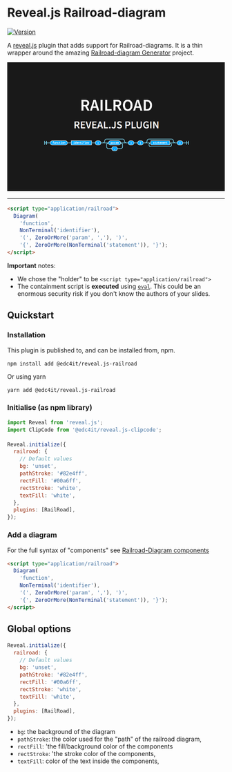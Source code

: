 # Reveal.js Railroad-diagram

[![Version](https://img.shields.io/npm/v/@edc4it/reveal.js-railroad)](#)

A [reveal.js](https://revealjs.com/) plugin that adds support for Railroad-diagrams.
It is a thin wrapper around the amazing [Railroad-diagram Generator](https://github.com/tabatkins/railroad-diagrams) project.

![](demo/Screenshot_20240328_141848.png)

---

```html
<script type="application/railroad">
  Diagram(
    'function',
    NonTerminal('identifier'),
    '(', ZeroOrMore('param', ','), ')',
    '{', ZeroOrMore(NonTerminal('statement')), '}');
</script>
```

**Important** notes:

- We chose the "holder" to be `<script type="application/railroad">`
- The containment script is **executed** using [`eval`](https://developer.mozilla.org/en-US/docs/Web/JavaScript/Reference/Global_Objects/eval). This could be an enormous security risk if you don't know the authors of your slides.

## Quickstart

### Installation

This plugin is published to, and can be installed from, npm.

```console
npm install add @edc4it/reveal.js-railroad
```

Or using yarn

```console
yarn add @edc4it/reveal.js-railroad
```

### Initialise (as npm library)

```js
import Reveal from 'reveal.js';
import ClipCode from '@edc4it/reveal.js-clipcode';

Reveal.initialize({
  railroad: {
    // Default values
    bg: 'unset',
    pathStroke: '#82e4ff',
    rectFill: '#00a6ff',
    rectStroke: 'white',
    textFill: 'white',
  },
  plugins: [RailRoad],
});
```

### Add a diagram

For the full syntax of "components" see [Railroad-Diagram components](https://github.com/tabatkins/railroad-diagrams/blob/gh-pages/README-js.md#components)

```html
<script type="application/railroad">
  Diagram(
    'function',
    NonTerminal('identifier'),
    '(', ZeroOrMore('param', ','), ')',
    '{', ZeroOrMore(NonTerminal('statement')), '}');
</script>
```

## Global options

```javascript
Reveal.initialize({
  railroad: {
    // Default values
    bg: 'unset',
    pathStroke: '#82e4ff',
    rectFill: '#00a6ff',
    rectStroke: 'white',
    textFill: 'white',
  },
  plugins: [RailRoad],
});
```

- `bg`: the background of the diagram
- `pathStroke`: the color used for the "path" of the railroad diagram,
- `rectFill`: 'the fill/background color of the components
- `rectStroke`: 'the stroke color of the components,
- `textFill`: color of the text inside the components,
